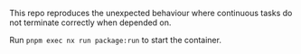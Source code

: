 This repo reproduces the unexpected behaviour where continuous tasks do not terminate correctly when depended on.

Run `pnpm exec nx run package:run` to start the container.
